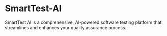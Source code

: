 # SmartTest-AI
SmartTest AI is a comprehensive, AI-powered software testing platform that streamlines and enhances your quality assurance process.
